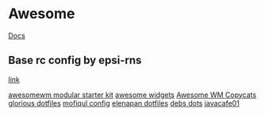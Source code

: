 Awesome
=====================

[Docs](https://awesomewm.org/doc/api/index.html)

## Base rc config by epsi-rns
[link](https://gitlab.com/epsi-rns/dotfiles/-/tree/master/awesome/4.3)


[awesomewm modular starter kit](https://gitlab.com/bloxiebird/linux-awesomewm-modular-starter-kit)
[awesome widgets](http://pavelmakhov.com/awesome-wm-widgets/#tabMain)
[Awesome WM Copycats](https://github.com/raven2cz/awesomewm-config)
[glorious dotfiles](https://github.com/manilarome/the-glorious-dotfiles)
[mofiqul config](https://github.com/Mofiqul/awesome-config)
[elenapan dotfiles](https://github.com/elenapan/dotfiles)
[debs dots](https://github.com/argosatcore/Deb_Dots)
[javacafe01](https://github.com/JavaCafe01/dotfiles)

